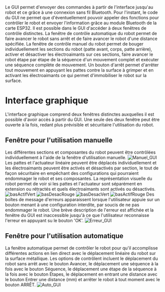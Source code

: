 Le GUI permet d'envoyer des commandes à partir de l'interface jusqu'au robot et ce grâce à une connexion sans fil Bluetooth. Pour l'instant, le code du GUI ne permet que d'éventuellement pouvoir appeler des fonctions pour contrôler le robot et envoyer l'information grâce au module Bluetooth de la carte ESP32. Il est possible dans le GUI d'accéder à deux fenêtres de contrôle distinctes. La fenêtre de contrôle automatique du robot permet de faire avancer le robot sans arrêt et de faire avancer le robot d'une distance spécifiée. La fenêtre de contrôle manuel du robot permet de bouger individuellement les sections du robot (patte avant, corps, patte arrière), activer et désactiver les électroaimants sur ces sections, faire avancer le robot étape par étape de la séquence d'un mouvement complet et exécuter une séquence complète de mouvement. Un bouton d'arrêt permet d'arrêter tout mouvement en appuyant les pattes contre la surface à grimper et en activant les électroaimants ce qui permet d'immobiliser le robot sur la surface. 

# Interface graphique

L'interface graphique comprend deux fenêtres distinctes auxquelles il est possible d'avoir accès à partir du GUI. Une seule des deux fenêtre peut être ouverte à la fois, redant plus prévisible et sécuritaire l'utilisation du robot.

## Fenêtre pour l'utilisation manuelle


Les différentes sections et composantes du robot peuvent être contrôlées individuellement à l'aide de la fenêtre d'utilisation manuelle.
![Manuel_GUI](https://user-images.githubusercontent.com/94627446/228851357-da047edc-61ed-49c3-8a4d-e6e5aa4af75a.png)
Les pattes et l'actuateur linéaire peuvent être déplacés individuellement et les électroaimants peuvent être activés et désactivés par section, le tout de façon sécuritaire en empêchant des configurations qui pourraient endommager le robot et ses composantes. La représentation visuelle du robot permet de voir si les pattes et l'actuateur sont séparément en extension ou rétractés et quels électroaimants sont activés ou désactivés.
![basActifVert](https://user-images.githubusercontent.com/94627446/228851738-10d79a3d-7274-42be-8324-fc0ec2f17d82.png)
![basDesacRouge](https://user-images.githubusercontent.com/94627446/228851768-2b2031b8-d3b5-4c7e-9bc5-9b961d7f3be5.png)
![basDesacVert](https://user-images.githubusercontent.com/94627446/228851858-82b88dfc-8292-4e39-bd3b-f0a9d80a2d4f.png)
![basActifRouge](https://user-images.githubusercontent.com/94627446/228851945-84b4fc03-1fa6-4049-96f9-534a335ea05f.png)
Des boîtes de message d'erreurs apparaissent lorsque l'utilisateur appuie sur un bouton menant à une configuration interdite, par soucis de ne pas endommager le robot. Une brève description de l'erreur est affichée et la fenêtre du GUI est inaccessible jusqu'à ce que l'utilisateur reconnaisse l'erreur en appuyant su le bouton 'OK'.
![Erreur_GUI](https://user-images.githubusercontent.com/94627446/228852111-c7346ffe-d1e6-419e-a459-2d7653ae2985.png)

## Fenêtre pour l'utilisation automatique
La fenêtre automatique permet de contrôler le robot pour qu'il accomplisse différentes actions en lien direct avec le déplacement linéaire du robot sur la surface métallique. Les options de contrôlent incluent le déplacement du robot sans arrêt avec le bouton Avancer, le déplacement une séquence à la fois avec le bouton Séquence, le déplacement une étape de la séquence à la fois avec le bouton Étapes, le déplacement en entrant une distance avec le bouton Entrer une distance (mm) et arrêter le robot à tout moment avec le bouton ARRÊT.
![Auto_GUI](https://user-images.githubusercontent.com/94627446/228856085-ac5462e7-6c2c-4721-94dc-9d6942b756be.png)
